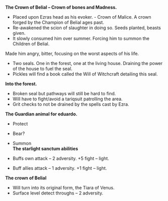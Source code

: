 **The Crown of Belial – Crown of bones and Madness.**
 
- Placed upon Ezras head as his evoker. - Crown of Malice. A crown forged by the Champion of Belial ages past.
- Re-awakened the scion of slaughter in doing so. Seeds planted, beasts given.
- It slowly consumed him over summer. Forcing him to summon the Children of Belial.
 
Made him angry, bitter, focusing on the worst aspects of his life.
 
- Two seals. One in the forest, one at the living house. Draining the power of the house to fuel the seal.
- Pickles will find a book called the Will of Witchcraft detailing this seal.
 
**Into the forest.**
 
- Broken seal but pathways will still be hard to find.
- Will have to fight/avoid a tariqsuit patrolling the area.
- Grit checks to not be drained by the spells cast by Ezra.
 
**The Guardian animal for eduardo.**
  - Protect
- Bear?
- Summon  
**The starlight sanctum abilities**
 
- Buffs own attack – 2 adversity. +5 fight – light.
- Buff allies attack – 1 adversity. +1 fight – light.
 
**The crown of Belial**
 
- Will turn into its original form, the Tiara of Venus.
- Surface level detect throughs – 2 adversity.